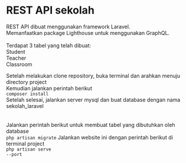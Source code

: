 # REST API sekolah

REST API dibuat menggunakan framework Laravel.<br>
Memanfaatkan package Lighthouse untuk menggunakan GraphQL. <br>
<br>
Terdapat 3 tabel yang telah dibuat:<br>
Student<br>
Teacher<br>
Classroom<br>

Setelah melakukan clone repository, buka terminal dan arahkan menuju directory project<br>
Kemudian jalankan perintah berikut<br>
<code>composer install</code>
<br>
Setelah selesai, jalankan server mysql dan buat database dengan nama sekolah_laravel<br>
<br>
<br>
Jalankan perintah berikut untuk membuat tabel yang dibutuhkan oleh database<br>
<code>php artisan migrate</code>
Jalankan website ini dengan perintah berikut di terminal project<br>
<code>php artisan serve --port <Port></code><br>
